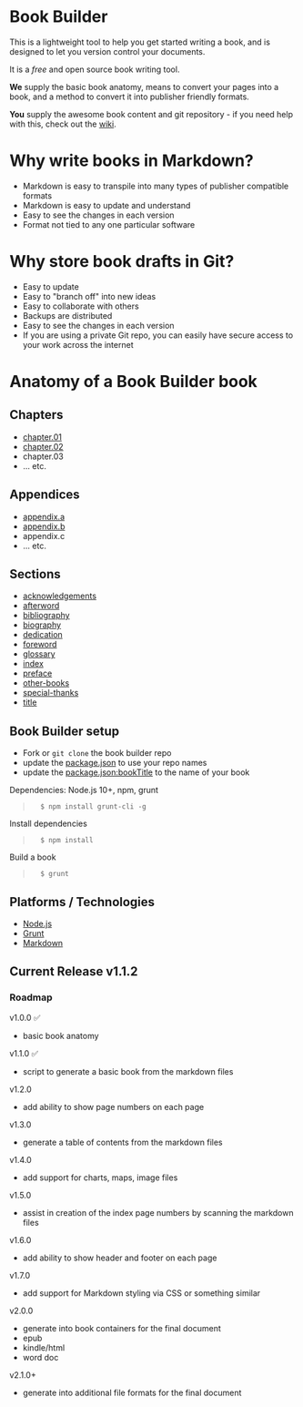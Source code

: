 # Book Builder
This is a lightweight tool to help you get started writing a book, and is designed to let you version control your documents.

It is a *free* and open source book writing tool.

**We** supply the basic book anatomy, means to convert your pages into a book, and a method to convert it into publisher friendly formats.

**You** supply the awesome book content and git repository - if you need help with this, check out the [wiki](https://github.com/camsjams/book-builder/wiki).

# Why write books in Markdown?
* Markdown is easy to transpile into many types of publisher compatible formats
* Markdown is easy to update and understand
* Easy to see the changes in each version
* Format not tied to any one particular software

# Why store book drafts in Git?
* Easy to update
* Easy to "branch off" into new ideas
* Easy to collaborate with others
* Backups are distributed
* Easy to see the changes in each version
* If you are using a private Git repo, you can easily have secure access to your work across the internet

# Anatomy of a Book Builder book

## Chapters
* [chapter.01](text/chapter.01.md)
* [chapter.02](text/chapter.02.md)
* chapter.03
* ... etc.

## Appendices
* [appendix.a](appendices/appendix.a.md)
* [appendix.b](appendices/appendix.b.md)
* appendix.c
* ... etc.

## Sections
* [acknowledgements](sections/acknowledgements.md)
* [afterword](sections/afterword.md)
* [bibliography](sections/bibliography.md)
* [biography](sections/biography.md)
* [dedication](sections/dedication.md)
* [foreword](sections/foreword.md)
* [glossary](sections/glossary.md)
* [index](sections/index.md)
* [preface](sections/preface.md)
* [other-books](sections/other-books.md)
* [special-thanks](sections/special-thanks.md)
* [title](sections/title.md)

## Book Builder setup
* Fork or `git clone` the book builder repo
* update the [package.json](package.json) to use your repo names
* update the [package.json:bookTitle](package.json#L3) to the name of your book

Dependencies: Node.js 10+, npm, grunt
>       $ npm install grunt-cli -g

Install dependencies
>       $ npm install

Build a book
>       $ grunt

## Platforms / Technologies
* [Node.js](http://nodejs.org/)
* [Grunt](http://gruntjs.com/)
* [Markdown](https://en.wikipedia.org/wiki/Markdown)

## Current Release v1.1.2

### Roadmap

v1.0.0 :white_check_mark:
* basic book anatomy

v1.1.0 :white_check_mark:
* script to generate a basic book from the markdown files

v1.2.0
* add ability to show page numbers on each page

v1.3.0
* generate a table of contents from the markdown files

v1.4.0
* add support for charts, maps, image files

v1.5.0
* assist in creation of the index page numbers by scanning the markdown files

v1.6.0
* add ability to show header and footer on each page

v1.7.0
* add support for Markdown styling via CSS or something similar

v2.0.0
* generate into book containers for the final document
 * epub
 * kindle/html
 * word doc

v2.1.0+
 * generate into additional file formats for the final document
